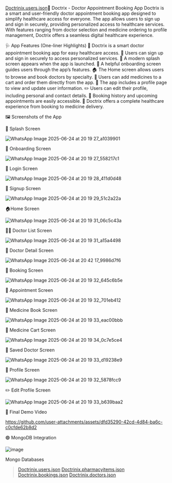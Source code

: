 [Doctrinix.users.json](https://github.com/user-attachments/files/20896198/Doctrinix.users.json)💊 Doctrix - Doctor Appointment Booking App
Doctrix is a smart and user-friendly doctor appointment booking app designed to simplify healthcare access for everyone. The app allows users to sign up and sign in securely, providing personalized access to healthcare services. With features ranging from doctor selection and medicine ordering to profile management, Doctrix offers a seamless digital healthcare experience.

🩺 App Features (One-liner Highlights)
📱 Doctrix is a smart doctor appointment booking app for easy healthcare access.
🔐 Users can sign up and sign in securely to access personalized services.
🚀 A modern splash screen appears when the app is launched.
👣 A helpful onboarding screen guides users through the app’s features.
🏠 The Home screen allows users to browse and book doctors by specialty.
💊 Users can add medicines to a cart and order them directly from the app.
👤 The app includes a profile page to view and update user information.
✏️ Users can edit their profile, including personal and contact details.
📅 Booking history and upcoming appointments are easily accessible.
🔄 Doctrix offers a complete healthcare experience from booking to medicine delivery.

🖼️ Screenshots of the App

🚀 Splash Screen

![WhatsApp Image 2025-06-24 at 20 19 27_a1039901](https://github.com/user-attachments/assets/01be45a7-cca2-4237-b4a8-cbeadb157501)

👋 Onboarding Screen

![WhatsApp Image 2025-06-24 at 20 19 27_558217c1](https://github.com/user-attachments/assets/3300276a-ccb3-49b7-bda9-5e8405b2a74c)

🔑 Login Screen

![WhatsApp Image 2025-06-24 at 20 19 28_411d0d48](https://github.com/user-attachments/assets/c1bfd9bb-1403-48cc-83bc-68a3fd3f8f19)

📝 Signup Screen

![WhatsApp Image 2025-06-24 at 20 19 29_51c2a22a](https://github.com/user-attachments/assets/826b7c94-5b8a-4118-aae7-e8ea70caf175)

🏠Home Screen

![WhatsApp Image 2025-06-24 at 20 19 31_06c5c43a](https://github.com/user-attachments/assets/73e5442e-999f-4811-84cb-2674934c38ad)

🧑‍⚕️ Doctor List Screen

![WhatsApp Image 2025-06-24 at 20 19 31_a15a4498](https://github.com/user-attachments/assets/ad0a5365-fbbe-49de-b0d5-6d8909f0df13)

📄 Doctor Detail Screen

![WhatsApp Image 2025-06-24 at 20 42 17_9986d7f6](https://github.com/user-attachments/assets/c6c5f440-ef4e-444f-8736-bd4fc54c28d5)

📅 Booking Screen

![WhatsApp Image 2025-06-24 at 20 19 32_645c6b5e](https://github.com/user-attachments/assets/ff8fbee9-d587-4481-930f-13fa9680c3ec)

📆 Appointment Screen

![WhatsApp Image 2025-06-24 at 20 19 32_701eb412](https://github.com/user-attachments/assets/ead6e2a9-bcdc-4ef2-89ce-194c3a9d39da)

💊 Medicine Book Screen

![WhatsApp Image 2025-06-24 at 20 19 33_eac00bbb](https://github.com/user-attachments/assets/b35fc8f3-f58d-4b35-81c0-93db2f99c225)

🛒 Medicine Cart Screen

![WhatsApp Image 2025-06-24 at 20 19 34_0c7e5ce4](https://github.com/user-attachments/assets/ef4883df-d07b-413e-b94a-f7424791403d)

💾 Saved Doctor Screen

![WhatsApp Image 2025-06-24 at 20 19 33_d19238e9](https://github.com/user-attachments/assets/75bb43b8-6287-490b-9c03-74c51fe069ac)

👤 Profile Screen

![WhatsApp Image 2025-06-24 at 20 19 32_5878fcc9](https://github.com/user-attachments/assets/bb0d5da4-156d-46c7-a745-90218af9d31c)

✏️ Edit Profile Screen

![WhatsApp Image 2025-06-24 at 20 19 33_b639baa2](https://github.com/user-attachments/assets/6d627fb4-d68c-439e-b284-043a4a5c3969)

🎥 Final Demo Video

https://github.com/user-attachments/assets/dfd35290-42cd-4d84-ba6c-c0cfde62b8d2

🟢 MongoDB Integration

![image](https://github.com/user-attachments/assets/5ed873ea-e285-4785-8dcc-e7d21c8ef915)

Mongo Databases
>[Doctrinix.users.json](https://github.com/user-attachments/files/20896218/Doctrinix.users.json)
>[Doctrinix.pharmacyitems.json](https://github.com/user-attachments/files/20896219/Doctrinix.pharmacyitems.json)
>[Doctrinix.bookings.json](https://github.com/user-attachments/files/20896221/Doctrinix.bookings.json)
>[Doctrinix.doctors.json](https://github.com/user-attachments/files/20896220/Doctrinix.doctors.json)


